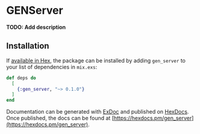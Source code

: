 # GENServer

**TODO: Add description**

## Installation

If [available in Hex](https://hex.pm/docs/publish), the package can be installed
by adding `gen_server` to your list of dependencies in `mix.exs`:

```elixir
def deps do
  [
    {:gen_server, "~> 0.1.0"}
  ]
end
```

Documentation can be generated with [ExDoc](https://github.com/elixir-lang/ex_doc)
and published on [HexDocs](https://hexdocs.pm). Once published, the docs can
be found at [https://hexdocs.pm/gen_server](https://hexdocs.pm/gen_server).

